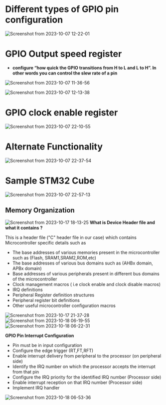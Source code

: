 # Different types of GPIO pin configuration
![Screenshot from 2023-10-07 12-22-01](https://github.com/PranabNandy/MCU-Driver-Development/assets/80820274/53485490-42db-4e29-b7bb-6b45d569c372)


# GPIO Output speed register
- **configure “how quick the GPIO transitions from H to L and L to H”. In other words you can control the slew rate of a pin**

![Screenshot from 2023-10-07 11-36-56](https://github.com/PranabNandy/MCU-Driver-Development/assets/80820274/80a7f2f9-1356-4132-8d7c-af8cf4774480)


![Screenshot from 2023-10-07 12-13-38](https://github.com/PranabNandy/MCU-Driver-Development/assets/80820274/c598b713-88a2-42a6-966f-54498a5cb7b4)


# GPIO clock enable register

![Screenshot from 2023-10-07 22-10-55](https://github.com/PranabNandy/MCU-Driver-Development/assets/80820274/4e6fd3b8-1ead-40e1-9567-d8886dba9c77)

# Alternate Functionality 

![Screenshot from 2023-10-07 22-37-54](https://github.com/PranabNandy/MCU-Driver-Development/assets/80820274/bec9acd8-6fe2-462c-9645-b8fc0b4a5a3f)















# Sample STM32 Cube
![Screenshot from 2023-10-07 22-57-13](https://github.com/PranabNandy/MCU-Driver-Development/assets/80820274/806f9c84-a8f9-46e7-a5d1-81af3022e088)
## Memory Organization
![Screenshot from 2023-10-17 18-13-25](https://github.com/PranabNandy/MCU-Driver-Development/assets/80820274/4c5dd0b1-18b5-42b6-a9d3-2da57bd2e533)
**What is Device Header file and what it contains ?**

This is a header file ("C" header file in our case) which contains Microcontroller specific details such as
- The base addresses of various memories present in the microcontroller such as (Flash, SRAM1,SRAM2,ROM,etc)
- The base addresses of various bus domains such as (AHBx domain, APBx domain)
- Base addresses of various peripherals present in different bus domains of the microcontroller
- Clock management macros ( i.e clock enable and clock disable macros)
- IRQ definitions
- Peripheral Register definition structures
- Peripheral register bit definitions
- Other useful microcontroller configuration macros

![Screenshot from 2023-10-17 21-37-28](https://github.com/PranabNandy/MCU-Driver-Development/assets/80820274/5b6bc920-99fd-4dcf-a272-9c52d7f6992b)
![Screenshot from 2023-10-18 06-19-55](https://github.com/PranabNandy/MCU-Driver-Development/assets/80820274/c793a29b-1238-4231-b82b-e197c9a22f68)
![Screenshot from 2023-10-18 06-22-31](https://github.com/PranabNandy/MCU-Driver-Development/assets/80820274/fb91d82e-717e-499e-91ea-c86d97b62058)

**GPIO Pin Interrupt Configuration**
- Pin must be in input configuration
- Configure the edge trigger (RT,FT,RFT)
- Enable interrupt delivery from peripheral to the processor (on peripheral side)
- Identify the IRQ number on which the processor accepts the interrupt from that pin
- Configure the IRQ priority for the identified IRQ number (Processor side)
- Enable interrupt reception on that IRQ number (Processor side)
- Implement IRQ handler

![Screenshot from 2023-10-18 06-53-36](https://github.com/PranabNandy/MCU-Driver-Development/assets/80820274/4e9b7e31-ca9f-48e5-82aa-ffb4a91381ab)
